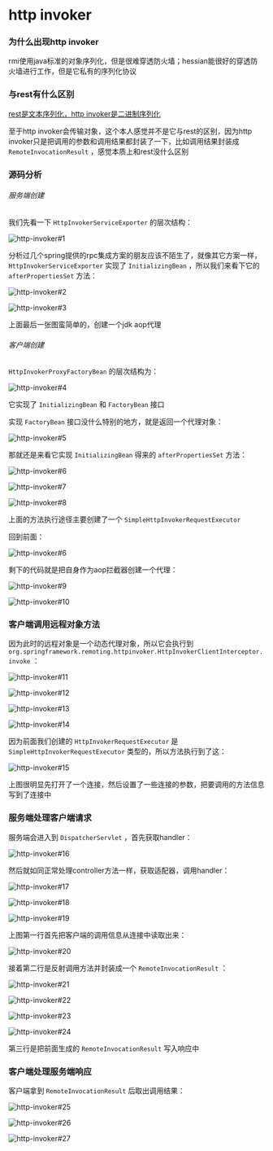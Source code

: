 # http invoker

### 为什么出现http invoker

rmi使用java标准的对象序列化，但是很难穿透防火墙；hessian能很好的穿透防火墙进行工作，但是它私有的序列化协议

### 与rest有什么区别

[rest是文本序列化，http invoker是二进制序列化](https://dubbo.apache.org/zh/docs/v2.7/user/rest/#%E6%A6%82%E8%BF%B0)

至于http invoker会传输对象，这个本人感觉并不是它与rest的区别，因为http invoker只是把调用的参数和调用结果都封装了一下，比如调用结果封装成 `RemoteInvocationResult` ，感觉本质上和rest没什么区别

### 源码分析

###### 服务端创建

我们先看一下 `HttpInvokerServiceExporter` 的层次结构：

![http-invoker#1](resources/2022-08-09_21-30.png)

分析过几个spring提供的rpc集成方案的朋友应该不陌生了，就像其它方案一样， `HttpInvokerServiceExporter` 实现了 `InitializingBean` ，所以我们来看下它的 `afterPropertiesSet` 方法：

![http-invoker#2](resources/2022-08-09_21-36.png)

![http-invoker#3](resources/2022-08-09_21-37.png)

上面最后一张图蛮简单的，创建一个jdk aop代理

###### 客户端创建

`HttpInvokerProxyFactoryBean` 的层次结构为：

![http-invoker#4](resources/2022-08-09_21-43.png)

它实现了 `InitializingBean` 和 `FactoryBean` 接口

实现 `FactoryBean` 接口没什么特别的地方，就是返回一个代理对象：

![http-invoker#5](resources/2022-08-09_21-45.png)

那就还是来看它实现 `InitializingBean` 得来的 `afterPropertiesSet` 方法：

![http-invoker#6](resources/2022-08-09_21-49.png)

![http-invoker#7](resources/2022-08-09_21-49_1.png)

![http-invoker#8](resources/2022-08-09_21-50.png)

上面的方法执行途径主要创建了一个 `SimpleHttpInvokerRequestExecutor` 

回到前面：

![http-invoker#6](resources/2022-08-09_21-49.png)

剩下的代码就是把自身作为aop拦截器创建一个代理：

![http-invoker#9](resources/2022-08-09_21-55.png)

![http-invoker#10](resources/2022-08-09_21-55_1.png)

### 客户端调用远程对象方法

因为此时的远程对象是一个动态代理对象，所以它会执行到 `org.springframework.remoting.httpinvoker.HttpInvokerClientInterceptor.invoke` ：

![http-invoker#11](resources/2022-08-09_22-04.png)

![http-invoker#12](resources/2022-08-10_21-29.png)

![http-invoker#13](resources/2022-08-10_21-30.png)

![http-invoker#14](resources/2022-08-10_21-30_1.png)

因为前面我们创建的 `HttpInvokerRequestExecutor` 是 `SimpleHttpInvokerRequestExecutor` 类型的，所以方法执行到了这：

![http-invoker#15](resources/2022-08-10_21-34.png)

上图很明显先打开了一个连接，然后设置了一些连接的参数，把要调用的方法信息写到了连接中

### 服务端处理客户端请求

服务端会进入到 `DispatcherServlet` ，首先获取handler：

![http-invoker#16](resources/2022-08-10_21-55.png)

然后就如同正常处理controller方法一样，获取适配器，调用handler：

![http-invoker#17](resources/2022-08-10_22-00.png)

![http-invoker#18](resources/2022-08-10_22-00_1.png)

![http-invoker#19](resources/2022-08-10_22-01.png)

上图第一行首先把客户端的调用信息从连接中读取出来：

![http-invoker#20](resources/2022-08-11_21-28.png)

接着第二行是反射调用方法并封装成一个 `RemoteInvocationResult` ：

![http-invoker#21](resources/2022-08-11_21-34.png)

![http-invoker#22](resources/2022-08-11_21-35.png)

![http-invoker#23](resources/2022-08-11_21-37.png)

![http-invoker#24](resources/2022-08-11_21-37_1.png)

第三行是把前面生成的 `RemoteInvocationResult` 写入响应中

### 客户端处理服务端响应

客户端拿到 `RemoteInvocationResult` 后取出调用结果：

![http-invoker#25](resources/2022-08-11_21-44.png)

![http-invoker#26](resources/2022-08-11_21-44_1.png)

![http-invoker#27](resources/2022-08-11_21-45.png)